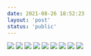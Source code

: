 ```yaml
---
date: 2021-08-26 18:52:23
layout: 'post'
status: 'public'
---
```

<audio src="https://inz.oss-cn-beijing.aliyuncs.com/Audios/320kbit/%E3%81%95%E3%81%8C%E3%81%97%E3%82%82%E3%81%AE.mp3" autoplay></audio>
![](https://inz.oss-cn-beijing.aliyuncs.com/Images/Beijing/20210826/IMG_2973.jpeg)
![](https://inz.oss-cn-beijing.aliyuncs.com/Images/Beijing/20210826/IMG_2978.jpeg)
![](https://inz.oss-cn-beijing.aliyuncs.com/Images/Beijing/20210826/IMG_2979.jpeg)
![](https://inz.oss-cn-beijing.aliyuncs.com/Images/Beijing/20210826/IMG_2981.jpeg)
![](https://inz.oss-cn-beijing.aliyuncs.com/Images/Beijing/20210826/IMG_2985.jpeg)
![](https://inz.oss-cn-beijing.aliyuncs.com/Images/Beijing/20210826/IMG_2986.jpeg)
![](https://inz.oss-cn-beijing.aliyuncs.com/Images/Beijing/20210826/IMG_2987.jpg)
![](https://inz.oss-cn-beijing.aliyuncs.com/Images/Beijing/20210826/IMG_2988.jpg)
![](https://inz.oss-cn-beijing.aliyuncs.com/Images/Beijing/20210826/IMG_2989.jpg)
